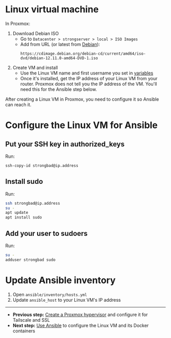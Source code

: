 # Linux virtual machine

In Proxmox:

1. Download Debian ISO
    - Go to `Datacenter > strongserver > local > ISO Images`
    - Add from URL (or latest from [Debian](https://www.debian.org/distrib/)):
        ```
        https://cdimage.debian.org/debian-cd/current/amd64/iso-dvd/debian-12.11.0-amd64-DVD-1.iso
        ```
1. Create VM and install
    - Use the Linux VM name and first username you set in [variables](docs/variables.md)
    - Once it's installed, get the IP address of your Linux VM from your router. Proxmox does not tell you the IP address of the VM. You'll need this for the Ansible step below.

After creating a Linux VM in Proxmox, you need to configure it so Ansible can reach it.

# Configure the Linux VM for Ansible

## Put your SSH key in authorized_keys

Run:

```bash
ssh-copy-id strongbad@ip.address
```

## Install sudo

Run:

```bash
ssh strongbad@ip.address
su -
apt update
apt install sudo
```

## Add your user to sudoers

Run:

```bash
su -
adduser strongbad sudo
```

# Update Ansible inventory

1. Open `ansible/inventory/hosts.yml`
1. Update `ansible_host` to your Linux VM's IP address

---

-   **Previous step:** [Create a Proxmox hypervisor](./proxmox.md) and configure it for Tailscale and SSL
-   **Next step:** [Use Ansible](./ansible.md) to configure the Linux VM and its Docker containers
